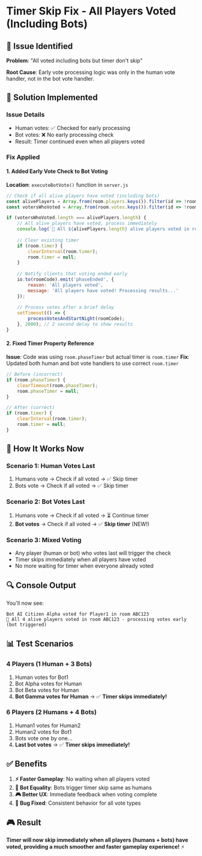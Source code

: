 # Timer Skip Fix - All Players Voted (Including Bots)

## 🐛 **Issue Identified**
**Problem**: "All voted including bots but timer don't skip"

**Root Cause**: Early vote processing logic was only in the human vote handler, not in the bot vote handler.

## 🔧 **Solution Implemented**

### **Issue Details**
- Human votes: ✅ Checked for early processing
- Bot votes: ❌ No early processing check
- Result: Timer continued even when all players voted

### **Fix Applied**

#### **1. Added Early Vote Check to Bot Voting**
**Location**: `executeBotVote()` function in `server.js`

```javascript
// Check if all alive players have voted (including bots)
const alivePlayers = Array.from(room.players.keys()).filter(id => !room.deadPlayers.has(id));
const votersWhoVoted = Array.from(room.votes.keys()).filter(id => !room.deadPlayers.has(id));

if (votersWhoVoted.length === alivePlayers.length) {
    // All alive players have voted, process immediately
    console.log(`🎯 All ${alivePlayers.length} alive players voted in room ${roomCode} - processing votes early (bot triggered)`);
    
    // Clear existing timer
    if (room.timer) {
        clearInterval(room.timer);
        room.timer = null;
    }
    
    // Notify clients that voting ended early
    io.to(roomCode).emit('phaseEnded', {
        reason: 'All players voted',
        message: 'All players have voted! Processing results...'
    });
    
    // Process votes after a brief delay
    setTimeout(() => {
        processVotesAndStartNight(roomCode);
    }, 2000); // 2 second delay to show results
}
```

#### **2. Fixed Timer Property Reference**
**Issue**: Code was using `room.phaseTimer` but actual timer is `room.timer`
**Fix**: Updated both human and bot vote handlers to use correct `room.timer`

```javascript
// Before (incorrect)
if (room.phaseTimer) {
    clearTimeout(room.phaseTimer);
    room.phaseTimer = null;
}

// After (correct)
if (room.timer) {
    clearInterval(room.timer);
    room.timer = null;
}
```

## 🎯 **How It Works Now**

### **Scenario 1: Human Votes Last**
1. Humans vote → Check if all voted → ✅ Skip timer
2. Bots vote → Check if all voted → ✅ Skip timer

### **Scenario 2: Bot Votes Last**
1. Humans vote → Check if all voted → ⏳ Continue timer
2. **Bot votes** → Check if all voted → ✅ **Skip timer** (NEW!)

### **Scenario 3: Mixed Voting**
- Any player (human or bot) who votes last will trigger the check
- Timer skips immediately when all players have voted
- No more waiting for timer when everyone already voted

## 🔍 **Console Output**
You'll now see:
```
Bot AI Citizen Alpha voted for Player1 in room ABC123
🎯 All 4 alive players voted in room ABC123 - processing votes early (bot triggered)
```

## 📊 **Test Scenarios**

### **4 Players (1 Human + 3 Bots)**
1. Human votes for Bot1
2. Bot Alpha votes for Human  
3. Bot Beta votes for Human
4. **Bot Gamma votes for Human** → ✅ **Timer skips immediately!**

### **6 Players (2 Humans + 4 Bots)**
1. Human1 votes for Human2
2. Human2 votes for Bot1
3. Bots vote one by one...
4. **Last bot votes** → ✅ **Timer skips immediately!**

## ✅ **Benefits**
1. **⚡ Faster Gameplay**: No waiting when all players voted
2. **🤖 Bot Equality**: Bots trigger timer skip same as humans
3. **🎮 Better UX**: Immediate feedback when voting complete
4. **🐛 Bug Fixed**: Consistent behavior for all vote types

## 🎮 **Result**
**Timer will now skip immediately when all players (humans + bots) have voted, providing a much smoother and faster gameplay experience!** ⚡ 